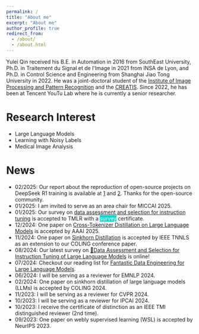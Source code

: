 ```yaml
---
permalink: /
title: "About me"
excerpt: "About me"
author_profile: true
redirect_from: 
  - /about/
  - /about.html
---
```



Yulei Qin received his B.E. in Automation in 2016 from SouthEast University, Ph.D. in Traitement du Signal et de l'Image in 2021 from INSA de Lyon, and Ph.D. in Control Science and Engineering from Shanghai Jiao Tong University in 2022. He was a joint-doctoral student of the [Institute of Image Processing and Pattern Recognition](http://www.pami.sjtu.edu.cn/) and the [CREATIS](https://www.creatis.insa-lyon.fr/site7/fr). Since 2022, he has been at Tencent YouTu Lab where he is currently a senior researcher.


Research Interest
======
* Large Language Models
* Learning with Noisy Labels
* Medical Image Analysis


News
======

* 02/2025: Our report about the reproduction of open-source projects on DeepSeek R1 training is available at [1](https://mp.weixin.qq.com/s/BYPKP5oXg1V4C_vg0VFGhw) and [2](https://mp.weixin.qq.com/s/U5FjoSf1EizydeiymGX2lw?poc_token=HIo0uGejNivyjrc6oHos-bIqksSCK0oXswYbojP9). Thanks for the open-source community.
* 01/2025: I am invited to serve as an area chair for MICCAI 2025.
* 01/2025: Our survey on [data assessment and selection for instruction tuning](https://openreview.net/pdf?id=RJT1baPhdV) is accepted to TMLR with a <span style="background-color: #0BDAD0; color: white;">survey</span> certificate.
* 12/2024: One paper on [Cross-Tokenizer Distillation on Large Language Models](https://arxiv.org/pdf/2412.14528) is accepted by AAAI 2025.
* 11/2024: One paper on [Sinkhorn Distillation](https://hal.science/hal-04803835) is accepted by IEEE TNNLS as an extension to our COLING conference paper.
* 08/2024: Our latest survey on [🌊Data Assessment and Selection for Instruction Tuning of Large Language Models](https://arxiv.org/abs/2408.02085) is online!
* 07/2024: Checkout our reading list for [Fantastic Data Engineering for Large Language Models](https://github.com/yuleiqin/fantastic-data-engineering).
* 06/2024: I will be serving as a reviewer for EMNLP 2024.
* 02/2024: One paper on sinkhorn distillation of large language models (LLMs) is accepted by COLING 2024.
* 11/2023: I will be serving as a reviewer for CVPR 2024.
* 10/2023: I will be serving as a reviewer for IPCAI 2024.
* 10/2023: I receive the certificate of distinction as an IEEE TMI distinguished reviewer (2nd time).
* 09/2023: One paper on webly supervised learning (WSL) is accepted by NeurIPS 2023.

